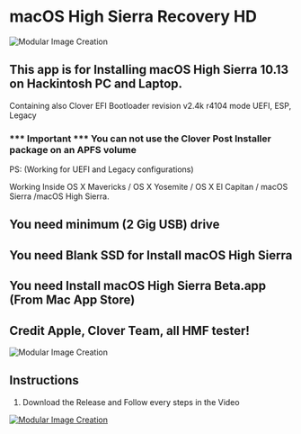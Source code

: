 # macOS High Sierra Recovery HD

![Modular Image Creation](https://i11.servimg.com/u/f11/18/50/18/69/applet13.png)



## This app is for Installing macOS High Sierra 10.13 on Hackintosh PC and Laptop.



Containing also Clover EFI Bootloader revision v2.4k r4104 mode UEFI, ESP, Legacy 
### *** Important *** You can not use the Clover Post Installer package on an APFS volume

PS: (Working for UEFI and Legacy configurations)

Working Inside OS X Mavericks / OS X Yosemite / OS X El Capitan / macOS Sierra /macOS High Sierra.

## You need minimum (2 Gig USB) drive

## You need Blank SSD for Install macOS High Sierra
 
## You need Install macOS High Sierra Beta.app (From Mac App Store)
 
## Credit Apple, Clover Team, all HMF tester!

![Modular Image Creation](https://i11.servimg.com/u/f11/18/50/18/69/captur48.png)

## Instructions

1. Download the Release and Follow every steps in the Video

[![Modular Image Creation](https://i11.servimg.com/u/f11/18/50/18/69/camera10.png)](https://www.youtube.com/watch?v=D9pt8X0SHGU)
